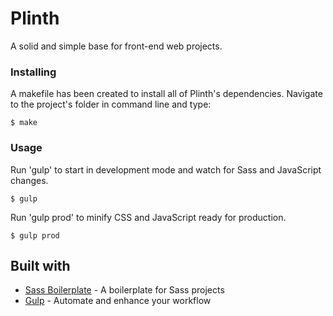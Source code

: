 # Plinth

A solid and simple base for front-end web projects.

### Installing

A makefile has been created to install all of Plinth's dependencies. Navigate to the project's folder in command line and type:

```
$ make
```

### Usage

Run 'gulp' to start in development mode and watch for Sass and JavaScript changes.

```
$ gulp
```

Run 'gulp prod' to minify CSS and JavaScript ready for production.

```
$ gulp prod
```

## Built with

* [Sass Boilerplate](https://github.com/HugoGiraudel/sass-boilerplate) - A boilerplate for Sass projects
* [Gulp](http://gulpjs.com/) - Automate and enhance your workflow
